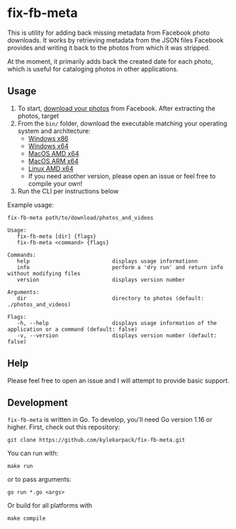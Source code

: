 # fix-fb-meta

This is utility for adding back missing metadata from Facebook photo downloads. It works by retrieving metadata from the JSON files Facebook provides and writing it back to the photos from which it was stripped.

At the moment, it primarily adds back the created date for each photo, which is useful for cataloging photos in other applications.

## Usage

1. To start, [download your photos](https://www.facebook.com/dyi/) from Facebook. After extracting the photos, target 
2. From the `bin/` folder, download the executable matching your operating system and architecture:
   - [Windows x86](bin/win-x86/fix-fb-meta.exe)
   - [Windows x64](bin/win-x64/fix-fb-meta.exe)
   - [MacOS AMD x64](bin/darwin-amd64/fix-fb-meta)
   - [MacOS ARM x64](bin/darwin-arm64/fix-fb-meta)
   - [Linux AMD x64](bin/linux-amd64/fix-fb-meta)
   - If you need another version, please open an issue or feel free to compile your own!
3. Run the CLI per instructions below

Example usage:
```
fix-fb-meta path/to/download/photos_and_videos
```

```
Usage:
   fix-fb-meta [dir] {flags}
   fix-fb-meta <command> {flags}

Commands: 
   help                          displays usage informationn
   info                          perform a 'dry run' and return info without modifying files
   version                       displays version number

Arguments: 
   dir                           directory to photos (default: ./photos_and_videos)

Flags: 
   -h, --help                    displays usage information of the application or a command (default: false)
   -v, --version                 displays version number (default: false)
```

## Help

Please feel free to open an issue and I will attempt to provide basic support.

## Development

`fix-fb-meta` is written in Go. To develop, you'll need Go version 1.16 or higher. First, check out this repository:
```
git clone https://github.com/kylekarpack/fix-fb-meta.git
```

You can run with:
``` 
make run
```
or to pass arguments:
```
go run *.go <args>
```

Or build for all platforms with
```
make compile
```
